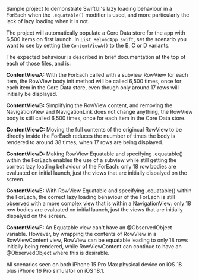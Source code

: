 Sample project to demonstrate SwiftUI's lazy loading behaviour in a ForEach when the `.equatable()` modifier is used, and more particularly the lack of lazy loading when it is not.

The project will automatically populate a Core Data store for the app with 6,500 items on first launch. In `List_ReloadApp.swift`, set the scenario you want to see by setting the `ContentViewA()` to the B, C or D variants. 

The expected behaviour is described in brief documentation at the top of each of those files, and is:

**ContentViewA:**
With the ForEach called with a subview RowView for each item, the RowView body init method will be called 6,500 times, once for each item in the Core Data store, even though only around 17 rows will initially be displayed.

**ContentViewB:**
Simplifying the RowView content, and removing the NavigationView and NavigationLink does not change anything, the RowView body is still called 6,500 times, once for each item in the Core Data store.

**ContentViewC:**
Moving the full contents of the origincal RowView to be directly inside the ForEach reduces the nuumber of times the body is rendered to around 38 times, when 17 rows are being displayed.

**ContentViewD:**
Making RowView Equatable and specifying .equatable() within the ForEach enables the use of a subview while still getting the correct lazy loading behaviour of the ForEach: only 18 row bodies are evaluated on initial launch, just the views that are initially dispalyed on the screen.

**ContentViewE:**
With RowView Equatable and specifying .equatable() within the ForEach, the correct lazy loading behaviour of the ForEach is still observed with a more complex view that is within a NavigationView: only 18 row bodies are evaluated on initial launch, just the views that are initially dispalyed on the screen.

**ContentViewF:**
An Equatable view can't have an @ObservedObject variable. However, by wrapping the contents of RowView in a RowViewContent view, RowView can be equatable leading to only 18 rows initially being rendered, while RowViewContent can continue to have an @ObservedObject where this is desirable.


All scenarios seen on both iPhone 15 Pro Max physical device on iOS 18 plus iPhone 16 Pro simulator on iOS 18.1.

